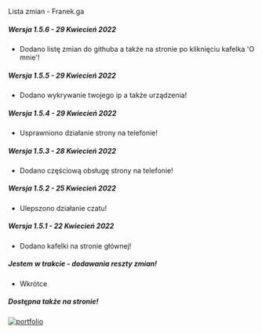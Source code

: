  Lista zmian - Franek.ga   

##### Wersja 1.5.6 - 29 Kwiecień 2022

*   Dodano listę zmian do githuba a także na stronie po kliknięciu kafelka 'O mnie'!

##### Wersja 1.5.5 - 29 Kwiecień 2022

*   Dodano wykrywanie twojego ip a także urządzenia!

##### Wersja 1.5.4 - 29 Kwiecień 2022

*   Usprawniono działanie strony na telefonie!

##### Wersja 1.5.3 - 28 Kwiecień 2022

*   Dodano częściową obsługę strony na telefonie!

##### Wersja 1.5.2 - 25 Kwiecień 2022

*   Ulepszono działanie czatu!

##### Wersja 1.5.1 - 22 Kwiecień 2022

*   Dodano kafelki na stronie głównej!

##### Jestem w trakcie - dodawania reszty zmian!

*   Wkrótce

##### Dostępna także na stronie!
[![portfolio](https://www.coolgenerator.com/Data/Textdesign/202204/caf85ea25e0da6a7d9abf2465f7445e2.png)](https://franek.ga/#listazmian)
